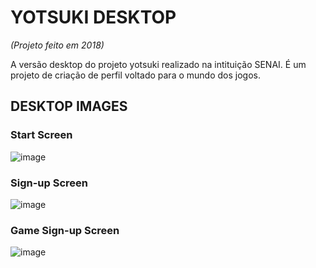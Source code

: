 # YOTSUKI DESKTOP
*(Projeto feito em 2018)*

A versão desktop do projeto yotsuki realizado na intituição SENAI. É um projeto de criação de perfil voltado para o mundo dos jogos.

## DESKTOP IMAGES

### Start Screen
![image](https://github.com/monambike/yotsuki-desktop/assets/35270174/f7a6e0f4-d773-409e-b2e4-2b486bbf8830)

### Sign-up Screen
![image](https://github.com/monambike/yotsuki-desktop/assets/35270174/57a5c723-78eb-4854-be9d-121f74cc2bfa)

### Game Sign-up Screen
![image](https://github.com/monambike/yotsuki-desktop/assets/35270174/041f59cf-7744-4f6b-b126-e32206d6df15)

